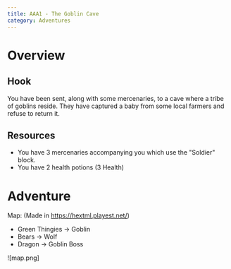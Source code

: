 ```yaml
---
title: AAA1 - The Goblin Cave
category: Adventures
---
```


# Overview

## Hook

You have been sent, along with some mercenaries, to a cave where a tribe of goblins reside. They have captured a baby from some local farmers and refuse to return it. 

## Resources

- You have 3 mercenaries accompanying you which use the "Soldier" block.
- You have 2 health potions (3 Health)

# Adventure

Map: (Made in https://hextml.playest.net/)

- Green Thingies -> Goblin
- Bears -> Wolf
- Dragon -> Goblin Boss

![map.png]